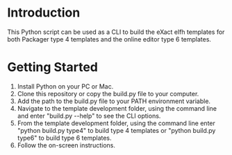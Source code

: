 # Introduction 
This Python script can be used as a CLI to build the eXact elfh templates for both Packager type 4 templates and the online editor type 6 templates.

# Getting Started
   
1.	Install Python on your PC or Mac.
2.	Clone this repository or copy the build.py file to your computer. 
3.	Add the path to the build.py file to your PATH environment variable.
4.	Navigate to the template development folder, using the command line and enter "build.py --help" to see the CLI options.
5.  From the template development folder, using the command line enter "python build.py type4" to build type 4 templates or "python build.py type6" to build type 6 templates.
6.  Follow the on-screen instructions.

